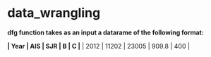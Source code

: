 # data_wrangling

**dfg function takes as an input a datarame of the following format:**

**|  Year  |  AIS  |  SJR  |  B  |  C  |**
| 2012 | 11202 | 23005 | 909.8 | 400 |
